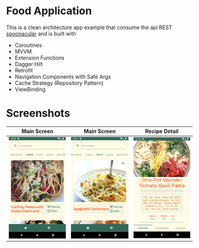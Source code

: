 # Food Application
This is a clean architecture app example that consume the api REST [spoonacular](https://spoonacular.com/food-api) and is built with

 - Coroutines
 - MVVM
 - Extension Functions
 - Dagger Hilt
 - Retrofit
 - Navigation Components with Safe Args
 - Cache Strategy (Repository Pattern)
 - ViewBinding
 
# Screenshots
| Main Screen | Main Screen |  Recipe Detail 
|:-:|:-:|:-:|
| ![Main](screenshots/Main.png?raw=true) | ![Main](screenshots/main2.png?raw=true) | ![Recipe Detail](screenshots/detail.png?raw=true) 
 
